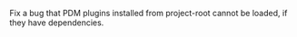 Fix a bug that PDM plugins installed from project-root cannot be loaded, if they have dependencies.
